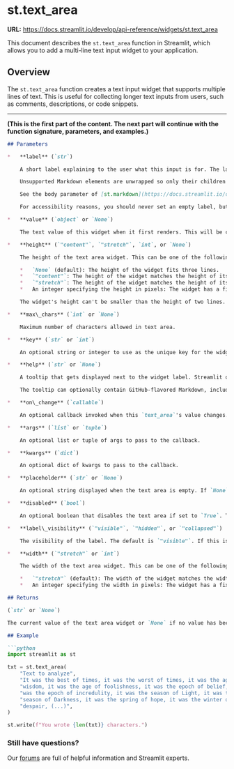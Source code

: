 # st.text_area

**URL:** https://docs.streamlit.io/develop/api-reference/widgets/st.text_area

This document describes the `st.text_area` function in Streamlit, which allows you to add a multi-line text input widget to your application.

## Overview

The `st.text_area` function creates a text input widget that supports multiple lines of text. This is useful for collecting longer text inputs from users, such as comments, descriptions, or code snippets.

---
**(This is the first part of the content. The next part will continue with the function signature, parameters, and examples.)**

```markdown
## Parameters

*   **label** (`str`)

    A short label explaining to the user what this input is for. The label can optionally contain GitHub-flavored Markdown of the following types: Bold, Italics, Strikethroughs, Inline Code, Links, and Images. Images display like icons, with a max height equal to the font height.

    Unsupported Markdown elements are unwrapped so only their children (text contents) render. Display unsupported elements as literal characters by backslash-escaping them. E.g., "1\\. Not an ordered list".

    See the body parameter of [st.markdown](https://docs.streamlit.io/develop/api-reference/text/st.markdown) for additional, supported Markdown directives.

    For accessibility reasons, you should never set an empty label, but you can hide it with `label_visibility` if needed. In the future, we may disallow empty labels by raising an exception.

*   **value** (`object` or `None`)

    The text value of this widget when it first renders. This will be cast to `str` internally. If `None`, will initialize empty and return `None` until the user provides input. Defaults to empty string.

*   **height** (`"content"`, `"stretch"`, `int`, or `None`)

    The height of the text area widget. This can be one of the following:

    *   `None` (default): The height of the widget fits three lines.
    *   `"content"`: The height of the widget matches the height of its content.
    *   `"stretch"`: The height of the widget matches the height of its content or the height of the parent container, whichever is larger. If the widget is not in a parent container, the height of the widget matches the height of its content.
    *   An integer specifying the height in pixels: The widget has a fixed height. If the content is larger than the specified height, scrolling is enabled.

    The widget's height can't be smaller than the height of two lines. When `label_visibility="collapsed"`, the minimum height is 68 pixels. Otherwise, the minimum height is 98 pixels.

*   **max\_chars** (`int` or `None`)

    Maximum number of characters allowed in text area.

*   **key** (`str` or `int`)

    An optional string or integer to use as the unique key for the widget. If this is omitted, a key will be generated for the widget based on its content. No two widgets may have the same key.

*   **help** (`str` or `None`)

    A tooltip that gets displayed next to the widget label. Streamlit only displays the tooltip when `label_visibility="visible"`. If this is `None` (default), no tooltip is displayed.

    The tooltip can optionally contain GitHub-flavored Markdown, including the Markdown directives described in the body parameter of `st.markdown`.

*   **on\_change** (`callable`)

    An optional callback invoked when this `text_area`'s value changes.

*   **args** (`list` or `tuple`)

    An optional list or tuple of args to pass to the callback.

*   **kwargs** (`dict`)

    An optional dict of kwargs to pass to the callback.

*   **placeholder** (`str` or `None`)

    An optional string displayed when the text area is empty. If `None`, no text is displayed.

*   **disabled** (`bool`)

    An optional boolean that disables the text area if set to `True`. The default is `False`.

*   **label\_visibility** (`"visible"`, `"hidden"`, or `"collapsed"`)

    The visibility of the label. The default is `"visible"`. If this is `"hidden"`, Streamlit displays an empty spacer instead of the label, which can help keep the widget aligned with other widgets. If this is `"collapsed"`, Streamlit displays no label or spacer.

*   **width** (`"stretch"` or `int`)

    The width of the text area widget. This can be one of the following:

    *   `"stretch"` (default): The width of the widget matches the width of the parent container.
    *   An integer specifying the width in pixels: The widget has a fixed width. If the specified width is greater than the width of the parent container, the width of the widget matches the width of the parent container.

## Returns

(`str` or `None`)

The current value of the text area widget or `None` if no value has been provided by the user.

## Example

```python
import streamlit as st

txt = st.text_area(
    "Text to analyze",
    "It was the best of times, it was the worst of times, it was the age of "
    "wisdom, it was the age of foolishness, it was the epoch of belief, it "
    "was the epoch of incredulity, it was the season of Light, it was the "
    "season of Darkness, it was the spring of hope, it was the winter of "
    "despair, (...)",
)

st.write(f"You wrote {len(txt)} characters.")
```

### Still have questions?

Our [forums](https://discuss.streamlit.io) are full of helpful information and Streamlit experts.
